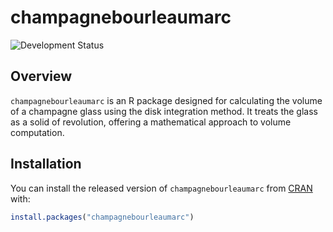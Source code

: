 # champagnebourleaumarc

![Development Status](https://img.shields.io/badge/status-finished-green)

## Overview
`champagnebourleaumarc` is an R package designed for calculating the volume of a champagne glass using the disk integration method. It treats the glass as a solid of revolution, offering a mathematical approach to volume computation.

## Installation
You can install the released version of `champagnebourleaumarc` from [CRAN](https://CRAN.R-project.org) with:

```r
install.packages("champagnebourleaumarc")
